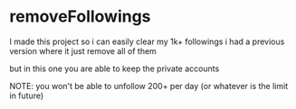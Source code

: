 # removeFollowings

I made this project so i can easily clear my 1k+ followings
i had a previous version where it just remove all of them

but in this one you are able to keep the private accounts



NOTE: you won't be able to unfollow 200+ per day (or whatever is the limit in future)
